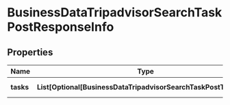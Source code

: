# BusinessDataTripadvisorSearchTaskPostResponseInfo


## Properties

| Name | Type | Description | Notes |
|------------ | ------------- | ------------- | -------------|
**tasks** | **List[Optional[BusinessDataTripadvisorSearchTaskPostTaskInfo]]** | array of tasks |[optional]|